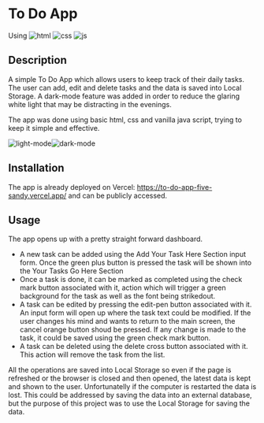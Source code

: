 # To Do App

Using ![html](https://badgen.net/badge/html/html/blue) ![css](https://badgen.net/badge/css/css/red) ![js](https://badgen.net/badge/js/js/yellow)

## Description

A simple To Do App which allows users to keep track of their daily tasks.
The user can add, edit and delete tasks and the data is saved into Local Storage.
A dark-mode feature was added in order to reduce the glaring white light that may be distracting in the evenings.

The app was done using basic html, css and vanilla java script, trying to keep it simple and effective.

![light-mode](https://github.com/andreigligor/to-do-app/assets/119409240/851ce93d-1e17-40e9-8ae8-aab2c4113339)![dark-mode](https://github.com/andreigligor/to-do-app/assets/119409240/11cc5c68-4d98-432d-8459-c5b368386a10)

## Installation

The app is already deployed on Vercel: https://to-do-app-five-sandy.vercel.app/ and can be publicly accessed.

## Usage

The app opens up with a pretty straight forward dashboard.</br>

- A new task can be added using the Add Your Task Here Section input form. Once the green plus button is pressed the task will be shown into the Your Tasks Go Here Section
- Once a task is done, it can be marked as completed using the check mark button associated with it, action which will trigger a green background for the task as well as the font being strikedout.
- A task can be edited by pressing the edit-pen button associated with it. An input form will open up where the task text could be modified. If the user changes his mind and wants to return to the main screen, the cancel orange button shoud be pressed. If any change is made to the task, it could be saved using the green check mark button.
- A task can be deleted using the delete cross button associated with it. This action will remove the task from the list.

All the operations are saved into Local Storage so even if the page is refreshed or the browser is closed and then opened, the latest data is kept and shown to the user. Unfortunatelly if the computer is restarted the data is lost. This could be addressed by saving the data into an external database, but the purpose of this project was to use the Local Storage for saving the data.
